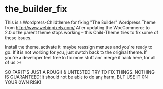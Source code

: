 the_builder_fix
===============

This is a Wordpress-Childtheme for fixing "The Builder" Wordpress Theme from http://www.webinpixels.com/ After updating the WooCommerce to 2.0.x the parent theme stops working – this Child-Theme tries to fix some of these issues.

Install the theme, activate it, maybe reassign menues and you're ready to go. If it is not working for you, just switch back to the original theme. If you're a developer feel free to fix more stuff and merge it back here, for all of us :-)

SO FAR IT'S JUST A ROUGH & UNTESTED TRY TO FIX THINGS, NOTHING IS GUARANTEED! It should not be able to do any harm, BUT USE IT ON YOUR OWN RISK!
